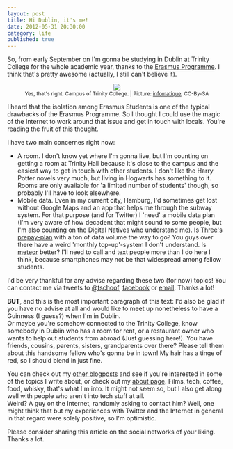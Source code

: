 ```yaml
---
layout: post
title: Hi Dublin, it's me!
date: 2012-05-31 20:30:00
category: life
published: true
---
```

So, from early September on I'm gonna be studying in Dublin at Trinity College for the whole academic year, thanks to the [Erasmus Programme](http://en.wikipedia.org/wiki/Erasmus_Programme). I think that's pretty awesome (actually, I still can't believe it).

<p style="text-align: center;"><a href="http://www.flickr.com/photos/infomatique/6995209237/"><img src="http://blog.timmschoof.com/images/tcd.jpg"/></a><br/><small>Yes, that's right. Campus of Trinity College. | Picture: <a href="http://www.flickr.com/photos/infomatique/">infomatique</a>, CC-By-SA</small></p>

I heard that the isolation among Erasmus Students is one of the typical drawbacks of the Erasmus Programme. So I thought I could use the magic of the Internet to work around that issue and get in touch with locals. You're reading the fruit of this thought.

I have two main concernes right now:

* A room. I don't know yet where I'm gonna live, but I'm counting on getting a room at Trinity Hall because it's close to the campus and the easiest way to get in touch with other students. I don't like the Harry Potter novels very much, but living in Hogwarts has something to it. Rooms are only available for 'a limited number of students' though, so probably I'll have to look elsewhere. 
* Mobile data. Even in my current city, Hamburg, I'd sometimes get lost without Google Maps and an app that helps me through the subway system. For that purpose (and for Twitter) I 'need' a mobile data plan (I'm very aware of how decadent that might sound to some people, but I'm also counting on the Digital Natives who understand me). Is [Three's prepay-plan](http://www.three.ie/online/shop/productDetail.aspx?src=p&pid=1031&tariffType=prepay&p=voice) with a ton of data volume the way to go? You guys over there have a weird 'monthly top-up'-system I don't understand. Is [meteor](http://www.meteor.ie/pay-as-you-go/) better? I'll need to call and text people more than I do here I think, because smartphones may not be that widespread among fellow students.

I'd be very thankful for any advise regarding these two (for now) topics! You can contact me via tweets to [@tschoof](https://twitter.com/#!/tschoof), [facebook](http://facebook.com/tschoof) or [email](mailto:hello@timmschoof.com). Thanks a lot!

**BUT**, and this is the most important paragraph of this text: I'd also be glad if you have no advise at all and would like to meet up nonetheless to have a Guinness (I guess?) when I'm in Dublin.  
Or maybe you're somehow connected to the Trinity College, know somebody in Dublin who has a room for rent, or a restaurant owner who wants to help out students from abroad (Just guessing here!). You have friends, cousins, parents, sisters, grandparents over there? Please tell them about this handsome fellow who's gonna be in town! My hair has a tinge of red, so I should blend in just fine.

You can check out my [other blogposts](http://blog.timmschoof.com/archives/) and see if you're interested in some of the topics I write about, or check out my [about page](http://timmschoof.com/). Films, tech, coffee, food, whisky, that's what I'm into. It might not seem so, but I also get along well with people who aren't into tech stuff at all.  
Weird? A guy on the Internet, randomly asking to contact him? Well, one might think that but my experiences with Twitter and the Internet in general in that regard were solely positive, so I'm optimistic.

Please consider sharing this article on the social networks of your liking. Thanks a lot.
